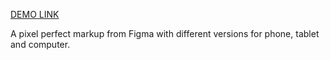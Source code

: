 [DEMO LINK](https://<your_account>.github.io/Eco_cosmetics/)

А pixel perfect markup from Figma with different versions for phone, tablet and computer.


